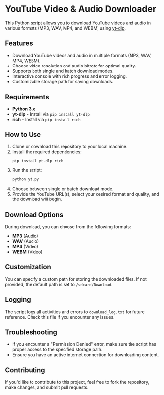 # YouTube Video & Audio Downloader

This Python script allows you to download YouTube videos and audio in various formats (MP3, WAV, MP4, and WEBM) using [yt-dlp](https://github.com/yt-dlp/yt-dlp).

## Features

- Download YouTube videos and audio in multiple formats (MP3, WAV, MP4, WEBM).
- Choose video resolution and audio bitrate for optimal quality.
- Supports both single and batch download modes.
- Interactive console with rich progress and error logging.
- Customizable storage path for saving downloads.

## Requirements

- **Python 3.x**
- **yt-dlp** - Install via `pip install yt-dlp`
- **rich** - Install via `pip install rich`

## How to Use

1. Clone or download this repository to your local machine.
2. Install the required dependencies:
    ```bash
    pip install yt-dlp rich
    ```
3. Run the script:
    ```bash
    python yt.py
    ```
4. Choose between single or batch download mode.
5. Provide the YouTube URL(s), select your desired format and quality, and the download will begin.

## Download Options

During download, you can choose from the following formats:

- **MP3** (Audio)
- **WAV** (Audio)
- **MP4** (Video)
- **WEBM** (Video)

## Customization

You can specify a custom path for storing the downloaded files. If not provided, the default path is set to `/sdcard/Download`.

## Logging

The script logs all activities and errors to `download_log.txt` for future reference. Check this file if you encounter any issues.

## Troubleshooting

- If you encounter a "Permission Denied" error, make sure the script has proper access to the specified storage path.
- Ensure you have an active internet connection for downloading content.

## Contributing

If you'd like to contribute to this project, feel free to fork the repository, make changes, and submit pull requests.
